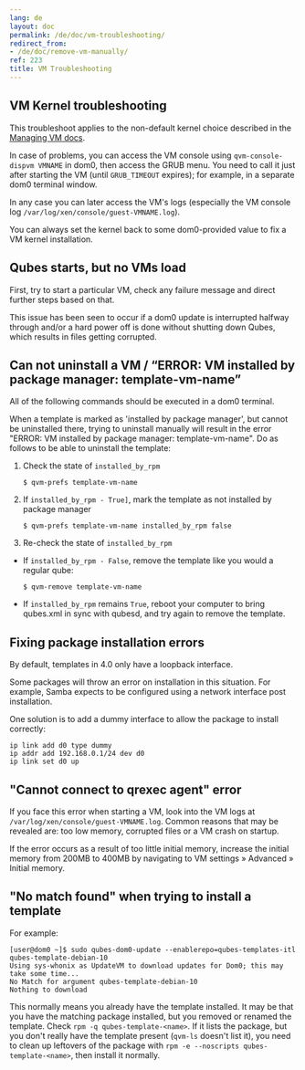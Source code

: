 ```yaml
---
lang: de
layout: doc
permalink: /de/doc/vm-troubleshooting/
redirect_from:
- /de/doc/remove-vm-manually/
ref: 223
title: VM Troubleshooting
---
```


## VM Kernel troubleshooting
<a id="vm-kernel-troubleshooting"></a>

This troubleshoot applies to the non-default kernel choice described in the [Managing VM docs](/de/doc/managing-vm-kernels/#using-kernel-installed-in-the-vm).

In case of problems, you can access the VM console using `qvm-console-dispvm VMNAME` in dom0, then access the GRUB menu.
You need to call it just after starting the VM (until `GRUB_TIMEOUT` expires); for example, in a separate dom0 terminal window.

In any case you can later access the VM's logs (especially the VM console log `/var/log/xen/console/guest-VMNAME.log`).

You can always set the kernel back to some dom0-provided value to fix a VM kernel installation.

## Qubes starts, but no VMs load
<a id="qubes-starts-but-no-vms-load"></a>

First, try to start a particular VM, check any failure message and direct further steps based on that.

This issue has been seen to occur if a dom0 update is interrupted halfway through and/or a hard power off is done without shutting down Qubes, which results in files getting corrupted.

## Can not uninstall a VM / “ERROR: VM installed by package manager: template-vm-name”
<a id="can-not-uninstall-a-vm--error-vm-installed-by-package-manager-template-vm-name"></a>

All of the following commands should be executed in a dom0 terminal.

When a template is marked as 'installed by package manager', but cannot be uninstalled there, trying to uninstall manually will result in the error "ERROR: VM installed by package manager: template-vm-name". Do as follows to be able to uninstall the template:

1. Check the state of `installed_by_rpm`

    ```
    $ qvm-prefs template-vm-name
    ```

2. If `installed_by_rpm - True]`, mark the template as not installed by package manager

    ```
    $ qvm-prefs template-vm-name installed_by_rpm false
    ```

3. Re-check the state of `installed_by_rpm`

- If `installed_by_rpm - False`, remove the template like you would a regular qube:

    ```
    $ qvm-remove template-vm-name
    ```

- If `installed_by_rpm` remains `True`, reboot your computer to bring qubes.xml in sync with qubesd, and try again to remove the template.

## Fixing package installation errors
<a id="fixing-package-installation-errors"></a>

By default, templates in 4.0 only have a loopback interface.

Some packages will throw an error on installation in this situation.
For example, Samba expects to be configured using a network interface post installation.

One solution is to add a dummy interface to allow the package to install correctly:

```
ip link add d0 type dummy
ip addr add 192.168.0.1/24 dev d0
ip link set d0 up
```

## "Cannot connect to qrexec agent" error
<a id="cannot-connect-to-qrexec-agent-error"></a>

If you face this error when starting a VM, look into the VM logs at `/var/log/xen/console/guest-VMNAME.log`.
Common reasons that may be revealed are: too low memory, corrupted files or a VM crash on startup.

If the error occurs as a result of too little initial memory, increase the initial memory from 200MB to 400MB by navigating to VM settings » Advanced » Initial memory.

## "No match found" when trying to install a template
<a id="no-match-found-when-trying-to-install-a-template"></a>

For example:

```
[user@dom0 ~]$ sudo qubes-dom0-update --enablerepo=qubes-templates-itl qubes-template-debian-10
Using sys-whonix as UpdateVM to download updates for Dom0; this may take some time...
No Match for argument qubes-template-debian-10
Nothing to download
```

This normally means you already have the template installed.
It may be that you have the matching package installed, but you removed or renamed the template.
Check `rpm -q qubes-template-<name>`.
If it lists the package, but you don't really have the template present (`qvm-ls` doesn't list it), you need to clean up leftovers of the package with `rpm -e --noscripts qubes-template-<name>`, then install it normally.